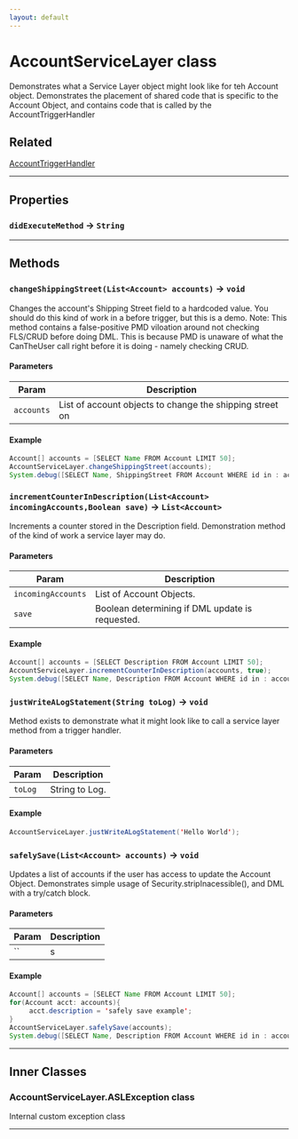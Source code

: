 ```yaml
---
layout: default
---
```

# AccountServiceLayer class

Demonstrates what a Service Layer object might look like for teh Account object. Demonstrates the placement of shared code that is specific to the Account Object, and contains code that is called by the AccountTriggerHandler

## Related

[AccountTriggerHandler](https://github.com/trailheadapps/apex-recipes/wiki/AccountTriggerHandler.md)

---
## Properties

### `didExecuteMethod` → `String`

---
## Methods
### `changeShippingStreet(List<Account> accounts)` → `void`

Changes the account's Shipping Street field to a hardcoded value. You should do this kind of work in a before trigger, but this is a demo. Note: This method contains a false-positive PMD viloation around not checking FLS/CRUD before doing DML. This is because PMD is unaware of what the CanTheUser call right before it is doing - namely checking CRUD.

#### Parameters
|Param|Description|
|-----|-----------|
|`accounts` |  List of account objects to change the shipping street on |

#### Example
```java
Account[] accounts = [SELECT Name FROM Account LIMIT 50];
AccountServiceLayer.changeShippingStreet(accounts);
System.debug([SELECT Name, ShippingStreet FROM Account WHERE id in : accounts]);
```

### `incrementCounterInDescription(List<Account> incomingAccounts,Boolean save)` → `List<Account>`

Increments a counter stored in the Description field. Demonstration method of the kind of work a service layer may do.

#### Parameters
|Param|Description|
|-----|-----------|
|`incomingAccounts` |  List of Account Objects. |
|`save` |  Boolean determining if DML update is requested. |

#### Example
```java
Account[] accounts = [SELECT Description FROM Account LIMIT 50];
AccountServiceLayer.incrementCounterInDescription(accounts, true);
System.debug([SELECT Name, Description FROM Account WHERE id in : accounts]);
```

### `justWriteALogStatement(String toLog)` → `void`

Method exists to demonstrate what it might look like to call a service layer method from a trigger handler.

#### Parameters
|Param|Description|
|-----|-----------|
|`toLog` |  String to Log. |

#### Example
```java
AccountServiceLayer.justWriteALogStatement('Hello World');
```

### `safelySave(List<Account> accounts)` → `void`

Updates a list of accounts if the user has access to update the Account Object. Demonstrates simple usage of Security.stripInacessible(), and DML with a try/catch block.

#### Parameters
|Param|Description|
|-----|-----------|
|`` | s |

#### Example
```java
Account[] accounts = [SELECT Name FROM Account LIMIT 50];
for(Account acct: accounts){
     acct.description = 'safely save example';
}
AccountServiceLayer.safelySave(accounts);
System.debug([SELECT Name, Description FROM Account WHERE id in : accounts]);
```

---
## Inner Classes

### AccountServiceLayer.ASLException class

Internal custom exception class

---
